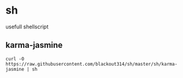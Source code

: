 # sh

usefull shellscript

## karma-jasmine

```
curl -O https://raw.githubusercontent.com/blackout314/sh/master/sh/karma-jasmine | sh
```

